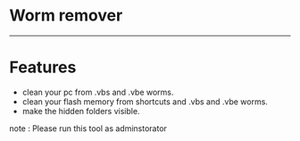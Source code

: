 # Worm remover
---
# Features
* clean your pc from .vbs and .vbe worms.
* clean your flash memory from shortcuts and .vbs and .vbe worms.
* make the hidden folders visible.

note : Please run this tool as adminstorator

